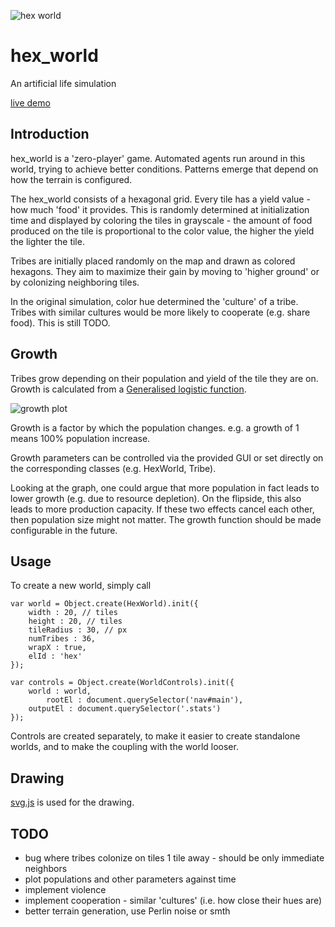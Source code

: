 ![hex world](http://monomon.me/hex_world/hex_world.png)

# hex_world

An artificial life simulation

[live demo](http://monomon.me/hex_world)

## Introduction

hex_world is a 'zero-player' game. Automated agents run around in this world, trying to achieve better conditions. Patterns emerge that depend on how the terrain is configured.

The hex_world consists of a hexagonal grid. Every tile has a yield value - how much 'food' it provides. This is randomly determined at initialization time and displayed by coloring the tiles in grayscale - the amount of food produced on the tile is proportional to the color value, the higher the yield the lighter the tile.

Tribes are initially placed randomly on the map and drawn as colored hexagons. They aim to maximize their gain by moving to 'higher ground' or by colonizing neighboring tiles.

In the original simulation, color hue determined the 'culture' of a tribe. Tribes with similar cultures would be more likely to cooperate (e.g. share food). This is still TODO.


## Growth

Tribes grow depending on their population and yield of the tile they are on. Growth is calculated from a [Generalised logistic function](https://en.wikipedia.org/wiki/Generalised_logistic_function).

![growth plot](http://monomon.me/hex_world/growthplot.png)

Growth is a factor by which the population changes. e.g. a growth of 1 means 100% population increase.

Growth parameters can be controlled via the provided GUI or set directly on the corresponding classes (e.g. HexWorld, Tribe).

Looking at the graph, one could argue that more population in fact leads to lower growth (e.g. due to resource depletion). On the flipside, this also leads to more production capacity.
If these two effects cancel each other, then population size might not matter. The growth function should be made configurable in the future.

## Usage

To create a new world, simply call


	var world = Object.create(HexWorld).init({
		width : 20, // tiles
		height : 20, // tiles
		tileRadius : 30, // px
		numTribes : 36,
		wrapX : true,
		elId : 'hex'
	});

	var controls = Object.create(WorldControls).init({
		world : world,
			rootEl : document.querySelector('nav#main'),
		outputEl : document.querySelector('.stats')
	});

Controls are created separately, to make it easier to create standalone worlds, and to make the coupling with the world looser.

## Drawing

[svg.js](https://github.com/wout/svg.js.git) is used for the drawing.

## TODO

* bug where tribes colonize on tiles 1 tile away - should be only immediate neighbors
* plot populations and other parameters against time
* implement violence
* implement cooperation - similar 'cultures' (i.e. how close their hues are)
* better terrain generation, use Perlin noise or smth
